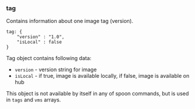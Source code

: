 ### tag

Contains information about one image tag (version).

	tag: {
		"version" : "1.0",
		"isLocal" : false
	}

Tag object contains following data:

* `version` - version string for image
* `isLocal` - if true, image is available locally, if false, image is available on hub

This object is not available by itself in any of spoon commands, but is used in `tags` and `vms` arrays.